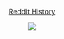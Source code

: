 <div style="text-align:center">

  [Reddit History][reddit]

  <img src="images/git-collab-tracking.png" >
</div>

[reddit]: https://github.com/reddit/reddit/commits/master

